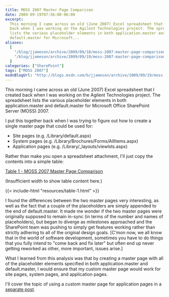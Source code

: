 ```yaml
---
title: MOSS 2007 Master Page Comparison
date: 2009-09-19T07:56:00-06:00
excerpt:
  This morning I came across an old (June 2007) Excel spreadsheet that I created
  back when I was working on the Agilent Technologies project. The spreadsheet
  lists the various placeholder elements in both application.master and
  default.master for Microsoft...
aliases:
  [
    "/blog/jjameson/archive/2009/09/18/moss-2007-master-page-comparison.aspx",
    "/blog/jjameson/archive/2009/09/19/moss-2007-master-page-comparison.aspx",
  ]
categories: ["SharePoint"]
tags: ["MOSS 2007"]
msdnBlogUrl: "http://blogs.msdn.com/b/jjameson/archive/2009/09/19/moss-2007-master-page-comparison.aspx"
---
```


This morning I came across an old (June 2007) Excel spreadsheet that I created
back when I was working on the Agilent Technologies project. The spreadsheet
lists the various placeholder elements in both application.master and
default.master for Microsoft Office SharePoint Server (MOSS) 2007.

I put this together back when I was trying to figure out how to create a single
master page that could be used for:

<div class="overflow-auto">

- Site pages (e.g. /Library/default.aspx)
- System pages (e.g. /Library/Brochures/Forms/AllItems.aspx)
- Application pages (e.g. /Library/\_layouts/viewlsts.aspx)

</div>

Rather than make you open a spreadsheet attachment, I'll just copy the contents
into a simple table:

<div class="d-sm-none">
  <a href='{{< relref "resources/table-1-popout" >}}' target="_blank">Table 1 - MOSS 2007 Master Page Comparison</a>
  <i class="bi bi-arrow-up-right-square"></i>
  <p>(Insufficient width to show table content here.)</p>
</div>
<div class="d-none d-sm-block">
  {{< include-html "resources/table-1.html" >}}
</div>

I found the differences between the two master pages very interesting, as well
as the fact that a couple of the placeholders are simply appended to the end of
default.master. It made me wonder if the two master pages were originally
supposed to remain in-sync (in terms of the number and names of placeholders),
but began to diverge as milestones approached and the SharePoint team was
pushing to simply get features working rather than strictly adhering to all of
the original design goals. [C'mon now, we all know that in the world of software
development, sometimes you have to do things that you fully intend to "come back
and fix later" but often end up never getting reworked as other, more important,
issues arise.]

What I learned from this analysis was that by creating a master page with all of
the placeholder elements specified in both application.master and
default.master, I would ensure that my custom master page would work for site
pages, system pages, and application pages.

I'll cover the topic of using a custom master page for application pages in a
[separate post](/blog/jjameson/2009/09/20/overriding-application-master-in-moss-2007).
